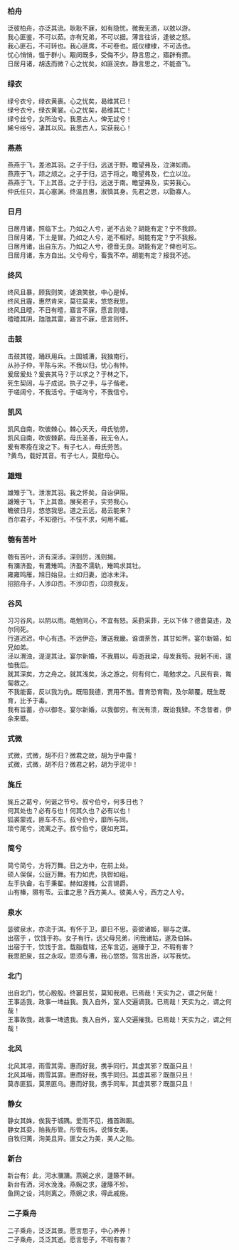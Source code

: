 
### 柏舟  

泛彼柏舟，亦泛其流。耿耿不寐，如有隐忧。微我无酒，以敖以游。  
我心匪鉴，不可以茹。亦有兄弟，不可以据。薄言往诉，逢彼之怒。  
我心匪石，不可转也。我心匪席，不可卷也。威仪棣棣，不可选也。  
忧心悄悄，愠于群小。觏闵既多，受侮不少。静言思之，寤辟有摽。  
日居月诸，胡迭而微？心之忧矣，如匪浣衣。静言思之，不能奋飞。  

### 绿衣  

绿兮衣兮，绿衣黄裹。心之忧矣，曷维其已！  
绿兮衣兮，绿衣黄裳。心之忧矣，曷维其亡！  
绿兮丝兮，女所治兮。我思古人，俾无訧兮！  
絺兮绤兮，凄其以风。我思古人，实获我心！  

### 燕燕  

燕燕于飞，差池其羽。之子于归，远送于野。瞻望弗及，泣涕如雨。  
燕燕于飞，颉之颃之。之子于归，远于将之。瞻望弗及，伫立以泣。  
燕燕于飞，下上其音。之子于归，远送于南。瞻望弗及，实劳我心。  
仲氏任只，其心塞渊。终温且惠，淑慎其身。先君之思，以勖寡人。  

### 日月  

日居月诸，照临下土。乃如之人兮，逝不古处？胡能有定？宁不我顾。  
日居月诸，下土是冒。乃如之人兮，逝不相好。胡能有定？宁不我报。  
日居月诸，出自东方。乃如之人兮，德音无良。胡能有定？俾也可忘。  
日居月诸，东方自出。父兮母兮，畜我不卒。胡能有定？报我不述。  

### 终风  

终风且暴，顾我则笑，谑浪笑敖，中心是悼。  
终风且霾，惠然肯来，莫往莫来，悠悠我思。  
终风且曀，不日有曀，寤言不寐，愿言则嚏。  
曀曀其阴，虺虺其雷，寤言不寐，愿言则怀。  

### 击鼓  

击鼓其镗，踊跃用兵。土国城漕，我独南行。  
从孙子仲，平陈与宋。不我以归，忧心有忡。  
爰居爰处？爰丧其马？于以求之？于林之下。  
死生契阔，与子成说。执子之手，与子偕老。  
于嗟阔兮，不我活兮。于嗟洵兮，不我信兮。  

### 凯风  

凯风自南，吹彼棘心。棘心夭夭，母氏劬劳。  
凯风自南，吹彼棘薪。母氏圣善，我无令人。  
爰有寒痊在浚之下。有子七人，母氏劳苦。  
?黄鸟，载好其音。有子七人，莫慰母心。  

### 雄雉  

雄雉于飞，泄泄其羽。我之怀矣，自诒伊阻。  
雄雉于飞，下上其音。展矣君子，实劳我心。  
瞻彼日月，悠悠我思。道之云远，曷云能来？  
百尔君子，不知德行。不忮不求，何用不臧。  

### 匏有苦叶  

匏有苦叶，济有深涉。深则厉，浅则揭。  
有瀰济盈，有鷕雉鸣。济盈不濡轨，雉鸣求其牡。  
雍雍鸣雁，旭日始旦。士如归妻，迨冰未泮。  
招招舟子，人涉卬否。不涉卬否，卬须我友。  

### 谷风  

习习谷风，以阴以雨。黾勉同心，不宜有怒。采葑采菲，无以下体？德音莫违，及尔同死。  
行道迟迟，中心有违。不远伊迩，薄送我畿。谁谓荼苦，其甘如荠。宴尔新婚，如兄如弟。  
泾以渭浊，湜湜其沚。宴尔新婚，不我屑以。毋逝我梁，毋发我笱。我躬不阅，遑恤我后。  
就其深矣，方之舟之。就其浅矣，泳之游之。何有何亡，黾勉求之。凡民有丧，匍匐救之。  
不我能畜，反以我为仇。既阻我德，贾用不售。昔育恐育鞫，及尔颠覆。既生既育，比予于毒。  
我有旨蓄，亦以御冬。宴尔新婚，以我御穷。有洸有溃，既诒我肄。不念昔者，伊余来塈。  

### 式微  

式微，式微，胡不归？微君之故，胡为乎中露！  
式微，式微，胡不归？微君之躬，胡为乎泥中！  

### 旄丘  

旄丘之葛兮，何诞之节兮。叔兮伯兮，何多日也？  
何其处也？必有与也！何其久也？必有以也！  
狐裘蒙戎，匪车不东。叔兮伯兮，靡所与同。  
琐兮尾兮，流离之子。叔兮伯兮，褎如充耳。  

### 简兮  

简兮简兮，方将万舞。日之方中，在前上处。  
硕人俣俣，公庭万舞。有力如虎，执辔如组。  
左手执龠，右手秉翟。赫如渥赭，公言锡爵。  
山有榛，隰有苓。云谁之思？西方美人。彼美人兮，西方之人兮。  

### 泉水  

毖彼泉水，亦流于淇。有怀于卫，靡日不思。娈彼诸姬，聊与之谋。  
出宿于 ，饮饯于祢。女子有行，远父母兄弟，问我诸姑，遂及伯姊。  
出宿于干，饮饯于言。载脂载辖，还车言迈。遄臻于卫，不瑕有害？  
我思肥泉，兹之永叹。思须与漕，我心悠悠。驾言出游，以写我忧。  

### 北门  

出自北门，忧心殷殷。终窭且贫，莫知我艰。已焉哉！天实为之，谓之何哉！  
王事适我，政事一埤益我。我入自外，室人交遍谪我。已焉哉！天实为之，谓之何哉！  
王事敦我，政事一埤遗我。我入自外，室人交遍摧我。已焉哉！天实为之，谓之何哉！  

### 北风  

北风其凉，雨雪其雱。惠而好我，携手同行。其虚其邪？既亟只且！  
北风其喈，雨雪其霏。惠而好我，携手同归。其虚其邪？既亟只且！  
莫赤匪狐，莫黑匪乌。惠而好我，携手同车。其虚其邪？既亟只且！  

### 静女  

静女其姝，俟我于城隅。爱而不见，搔首踟蹰。  
静女其娈，贻我彤管。彤管有炜，说怿女美。  
自牧归荑，洵美且异。匪女之为美，美人之贻。  

### 新台  

新台有氵此，河水瀰瀰。燕婉之求，蘧篨不鲜。  
新台有洒，河水浼浼。燕婉之求，蘧篨不殄。  
鱼网之设，鸿则离之。燕婉之求，得此戚施。  

### 二子乘舟  

二子乘舟，泛泛其景。愿言思子，中心养养！  
二子乘舟，泛泛其逝。愿言思子，不瑕有害？  